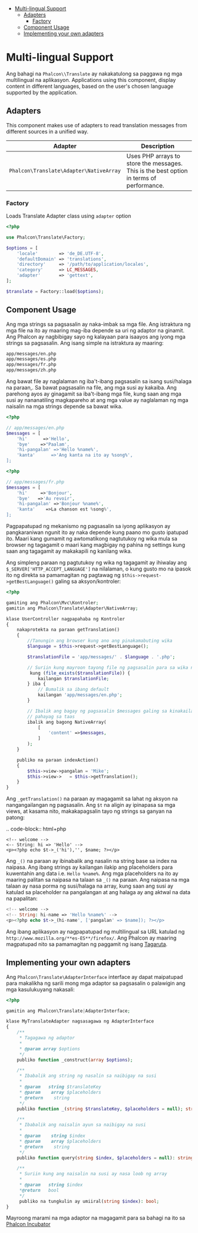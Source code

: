 <div class='article-menu'>
  <ul>
    <li>
      <a href="#overview">Multi-lingual Support</a> <ul>
        <li>
          <a href="#adapters">Adapters</a> <ul>
            <li>
              <a href="#adapters-factory">Factory</a>
            </li>
          </ul>
        </li>
        <li>
          <a href="#usage">Component Usage</a>
        </li>
        <li>
          <a href="#custom">Implementing your own adapters</a>
        </li>
      </ul>
    </li>
  </ul>
</div>

<a name='overview'></a>

# Multi-lingual Support

Ang bahagi na `Phalcon\\Translate` ay nakakatulong sa paggawa ng mga multilingual na aplikasyon. Applications using this component, display content in different languages, based on the user's chosen language supported by the application.

<a name='adapters'></a>

## Adapters

This component makes use of adapters to read translation messages from different sources in a unified way.

| Adapter                                    | Description                                                                             |
| ------------------------------------------ | --------------------------------------------------------------------------------------- |
| `Phalcon\Translate\Adapter\NativeArray` | Uses PHP arrays to store the messages. This is the best option in terms of performance. |

<a name='adapters-factory'></a>

### Factory

Loads Translate Adapter class using `adapter` option

```php
<?php

use Phalcon\Translate\Factory;

$options = [
    'locale'        => 'de_DE.UTF-8',
    'defaultDomain' => 'translations',
    'directory'     => '/path/to/application/locales',
    'category'      => LC_MESSAGES,
    'adapter'       => 'gettext',
];

$translate = Factory::load($options);
```

<a name='usage'></a>

## Component Usage

Ang mga strings sa pagsasalin ay naka-imbak sa mga file. Ang istraktura ng mga file na ito ay maaring mag-iba depende sa uri ng adaptor na ginamit. Ang Phalcon ay nagbibigay sayo ng kalayaan para isaayos ang iyong mga strings sa pagsasalin. Ang isang simple na istraktura ay maaring:

```bash
app/messages/en.php
app/messages/es.php
app/messages/fr.php
app/messages/zh.php
```

Ang bawat file ay naglalaman ng iba't-ibang pagsasalin sa isang susi/halaga na paraan,. Sa bawat pagsasalin na file, ang mga susi ay kakaiba. Ang parehong ayos ay ginagamit sa iba't-ibang mga file, kung saan ang mga susi ay nananatiling magkapareho at ang mga value ay naglalaman ng mga naisalin na mga strings depende sa bawat wika.

```php
<?php

// app/messages/en.php
$messages = [
    'hi'      =>'Hello',
    'bye'    =>"Paalam',
    'hi-pangalan' =>'Hello %name%',
    'kanta'      =>'Ang kanta na ito ay %song%',
];
```

```php
<?php

// app/messages/fr.php
$messages = [
    'hi'     =>'Bonjour',
    'bye'   =>'Au revoir',
    'hi-pangalan' =>'Bonjour %name%',
    'kanta'    =>La chanson est %song%',
];
```

Pagpapatupad ng mekanismo ng pagsasalin sa iyong aplikasyon ay pangkaraniwan ngunit ito ay naka depende kung paano mo gusto ipatupad ito. Maari kang gumamit ng awtomatikong nagtutukoy ng wika mula sa browser ng tagagamit o maari kang magbigay ng pahina ng settings kung saan ang tagagamit ay makakapili ng kanilang wika.

Ang simpleng paraan ng pagtutukoy ng wika ng tagagamit ay ihiwalay ang `$_SERVER['HTTP_ACCEPT_LANGUAGE']` na nilalaman, o kung gusto mo na ipasok ito ng direkta sa pamamagitan ng pagtawag ng `$this->request->getBestLanguage()` galing sa aksyon/kontroler:

```php
<?php

gamiting ang Phalcon\Mvc\Kontroler;
gamitin ang Phalcon\Translate\Adapter\NativeArray;

klase UserController nagpapahaba ng Kontroler
{
    nakaprotekta na paraan getTranslation()
    {
        //Tanungin ang browser kung ano ang pinakamabuting wika
        $language = $this->request->getBestLanguage();

        $translationFile = 'app/messages/' . $language . '.php';

        // Suriin kung mayroon tayong file ng pagsasalin para sa wika na yan
         kung (file_exists($translationFile)) {
            kailangan $translationFile;
        } iba {
            // Bumalik sa ibang default
            kailangan 'app/messages/en.php';
        }

        // Ibalik ang bagay ng pagsasalin $messages galing sa kinakailangan
        // pahayag sa taas
        ibalik ang bagong NativeArray(
            [
                'content' =>$messages,
            ]
        );
    }

    publiko na paraan indexAction()
    {
        $this->view->pangalan = 'Mike';
        $this->view->   = $this->getTranslation();
    }
}
```

Ang `_getTranslation()` na paraan ay magagamit sa lahat ng aksyon na nangangailangan ng pagsasalin. Ang `$t` na aligin ay ipinapasa sa mga views, at kasama nito, makakapagsalin tayo ng strings sa ganyan na patong:

.. code-block:: html+php

    <!-- welcome -->
    <-- String: hi => 'Hello' -->
    <p><?php echo $t->_('hi'),'', $name; ?></p>
    

Ang `_()` na paraan ay ibinabalik ang nasalin na string base sa index na naipasa. Ang ibang strings ay kailangan ilakip ang placeholders para kuwentahin ang data i.e. `Hello %name%`. Ang mga placeholders na ito ay maaring palitan sa naipasa na talaan sa `_()` na paraan. Ang naipasa na mga talaan ay nasa porma ng susi/halaga na array, kung saan ang susi ay katulad sa placeholder na pangalangan at ang halaga ay ang aktwal na data na papalitan:

```php
<!-- welcome -->
<!-- String: hi-name => 'Hello %name%' -->
<p><?php echo $t->_(hi-name', ['pangalan' => $name]); ?></p>
```

Ang ibang aplikasyon ay nagpapatupad ng multilingual sa URL katulad ng `http://www.mozilla.org/**es-ES**/firefox/`. Ang Phalcon ay maaring magpatupad nito sa pamamagitan ng paggamit ng isang [Tagaruta](/[[language]]/[[version]]/routing).

<a name='custom'></a>

## Implementing your own adapters

Ang `Phalcon\Translate\AdapterInterface` interface ay dapat maipatupad para makalikha ng sarili mong mga adaptor sa pagsasalin o palawigin ang mga kasulukuyang nakasali:

```php
<?php

gamitin ang Phalcon\Translate|AdapterInterface;

klase MyTranslateAdapter nagsasagawa ng AdapterInterface
{
    /**
     * Tagagawa ng adaptor
     *
     * @param array $options
     */
    publiko function _construct(array $options);

    /**
     * Ibabalik ang string ng nasalin sa naibigay na susi
     *
     * @param   string $translateKey
     * @param    array $placeholders
     * @return    string
     */
    publiko function _(string $translateKey, $placeholders = null); string:

    /**
     * Ibabalik ang naisalin ayun sa naibigay na susi
     *
     * @param    string $index
     * @param    array $placeholders
     * @return    string
     */
    publiko function query(string $index, $placeholders = null): string:

    /**
     * Suriin kung ang naisalin na susi ay nasa loob ng array
     *
     * @param   string $index
     *@return   bool
     */
     publiko na tungkulin ay umiiral(string $index): bool;
}
```

Mayroong marami na mga adaptor na magagamit para sa bahagi na ito sa [Phalcon Incubator](https://github.com/phalcon/incubator/tree/master/Library/Phalcon/Translate/Adapter)